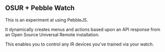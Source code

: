 ## OSUR + Pebble Watch

This is an experiment at using PebbleJS.

It dynamically creates menus and actions based upon an API response from an Open Source Universal Remote installation.

This enables you to control any IR devices you've trained via your watch.
